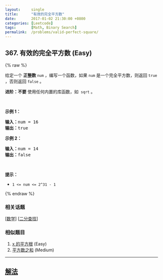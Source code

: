 ```yaml
---
layout:     single
title:      "有效的完全平方数"
date:       2017-01-02 21:30:00 +0800
categories: [Leetcode]
tags:       [Math, Binary Search]
permalink:  /problems/valid-perfect-square/
---
```


## 367. 有效的完全平方数 (Easy)

{% raw %}

<p>给定一个 <strong>正整数</strong> <code>num</code> ，编写一个函数，如果 <code>num</code> 是一个完全平方数，则返回 <code>true</code> ，否则返回 <code>false</code> 。</p>

<p><strong>进阶：不要</strong> 使用任何内置的库函数，如  <code>sqrt</code> 。</p>

<p> </p>

<p><strong>示例 1：</strong></p>

<pre>
<strong>输入：</strong>num = 16
<strong>输出：</strong>true
</pre>

<p><strong>示例 2：</strong></p>

<pre>
<strong>输入：</strong>num = 14
<strong>输出：</strong>false
</pre>

<p> </p>

<p><strong>提示：</strong></p>

<ul>
	<li><code>1 <= num <= 2^31 - 1</code></li>
</ul>

{% endraw %}

### 相关话题
  [[数学](https://github.com/openset/leetcode/tree/master/tag/math/README.md)]
  [[二分查找](https://github.com/openset/leetcode/tree/master/tag/binary-search/README.md)]

### 相似题目
  1. [x 的平方根](/problems/sqrtx) (Easy)
  1. [平方数之和](/problems/sum-of-square-numbers) (Medium)

---

## [解法](https://github.com/openset/leetcode/tree/master/problems/valid-perfect-square)
